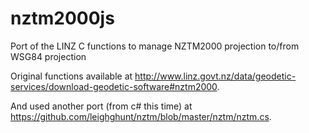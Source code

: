 # nztm2000js

Port of the LINZ C functions to manage NZTM2000 projection to/from WSG84 projection

Original functions available at http://www.linz.govt.nz/data/geodetic-services/download-geodetic-software#nztm2000.

And used another port (from c# this time) at https://github.com/leighghunt/nztm/blob/master/nztm/nztm.cs.

